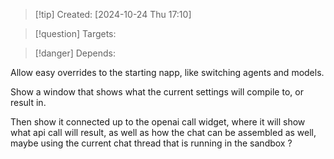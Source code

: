 
>[!tip] Created: [2024-10-24 Thu 17:10]

>[!question] Targets: 

>[!danger] Depends: 

Allow easy overrides to the starting napp, like switching agents and models.

Show a window that shows what the current settings will compile to, or result in.

Then show it connected up to the openai call widget, where it will show what api call will result, as well as how the chat can be assembled as well, maybe using the current chat thread that is running in the sandbox ?